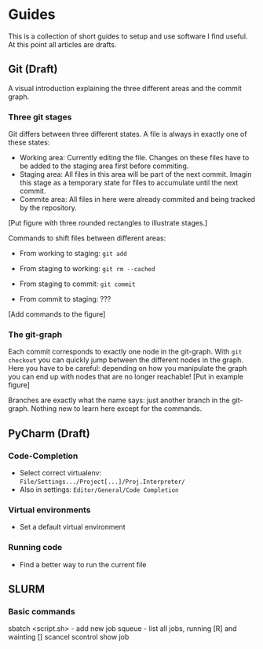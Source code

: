 # Guides
This is a collection of short guides to setup and use software I find useful.
At this point all articles are drafts.

## Git (Draft)
A visual introduction explaining the three different areas and the commit graph.

### Three git stages

Git differs between three different states. A file is always in exactly one of these states:
- Working area: Currently editing the file. Changes on these files have to be added to the staging area first before commiting.
- Staging area: All files in this area will be part of the next commit. Imagin this stage as a temporary state for files to accumulate until the next commit.
- Commite area: All files in here were already commited and being tracked by the repository.

[Put figure with three rounded rectangles to illustrate stages.]

Commands to shift files between different areas:
- From working to staging: `git add`
- From staging to working: `git rm --cached`

- From staging to commit: `git commit`
- From commit to staging: ???

[Add commands to the figure]

### The git-graph
Each commit corresponds to exactly one node in the git-graph.
With `git checkout` you can quickly jump between the different nodes in the graph.
Here you have to be careful: depending on how you manipulate the graph you can end up with nodes that are no longer reachable!
[Put in example figure]

Branches are exactly what the name says: just another branch in the git-graph. Nothing new to learn here except for the commands.

## PyCharm (Draft)
### Code-Completion
* Select correct virtualenv: ```File/Settings.../Project[...]/Proj.Interpreter/```
* Also in settings: ```Editor/General/Code Completion```
### Virtual environments
* Set a default virtual environment
### Running code
* Find a better way to run the current file


## SLURM
### Basic commands
sbatch <script.sh>    - add new job
squeue                - list all jobs, running [R] and wainting []
scancel
scontrol show job <id>
